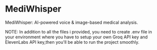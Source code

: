# MediWhisper
MediWhisper:  AI-powered voice & image-based medical analysis.

NOTE: In addition to all the files i provided, you need to create .env file in your environment where you have to setup your own Groq API key and ElevenLabs API key,then you'll be able to run the project smoothly.
